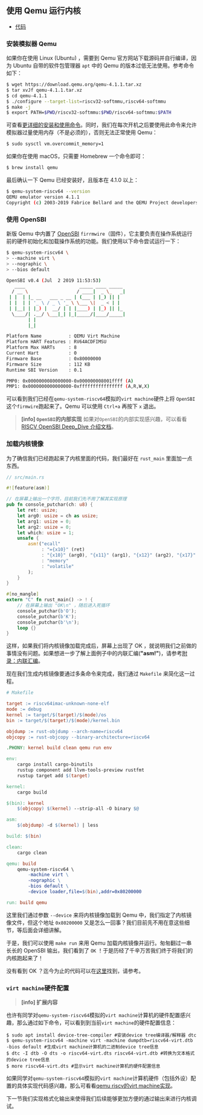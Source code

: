 ## 使用 Qemu 运行内核

* [代码][CODE]

### 安装模拟器 Qemu

如果你在使用 Linux (Ubuntu) ，需要到 Qemu 官方网站下载源码并自行编译，因为 Ubuntu 自带的软件包管理器 ``apt`` 中的 Qemu 的版本过低无法使用。参考命令如下：

```sh
$ wget https://download.qemu.org/qemu-4.1.1.tar.xz
$ tar xvJf qemu-4.1.1.tar.xz
$ cd qemu-4.1.1
$ ./configure --target-list=riscv32-softmmu,riscv64-softmmu
$ make -j
$ export PATH=$PWD/riscv32-softmmu:$PWD/riscv64-softmmu:$PATH
```

可查看[更详细的安装和使用命令][riscv-qemu]。同时，我们在每次开机之后要使用此命令来允许模拟器过量使用内存（不是必须的），否则无法正常使用 Qemu：

```bash
$ sudo sysctl vm.overcommit_memory=1
```
如果你在使用 macOS，只需要 Homebrew 一个命令即可：

```sh
$ brew install qemu
```

最后确认一下 Qemu 已经安装好，且版本在 4.1.0 以上：

```bash
$ qemu-system-riscv64 --version
QEMU emulator version 4.1.1
Copyright (c) 2003-2019 Fabrice Bellard and the QEMU Project developers
```

### 使用 OpenSBI

新版 Qemu 中内置了 [OpenSBI][opensbi]  `firrmwire`（固件），它主要负责在操作系统运行前的硬件初始化和加载操作系统的功能。我们使用以下命令尝试运行一下：

```bash
$ qemu-system-riscv64 \
> --machine virt \
> --nographic \
> --bios default

OpenSBI v0.4 (Jul  2 2019 11:53:53)
   ____                    _____ ____ _____
  / __ \                  / ____|  _ \_   _|
 | |  | |_ __   ___ _ __ | (___ | |_) || |
 | |  | | '_ \ / _ \ '_ \ \___ \|  _ < | |
 | |__| | |_) |  __/ | | |____) | |_) || |_
  \____/| .__/ \___|_| |_|_____/|____/_____|
        | |
        |_|

Platform Name          : QEMU Virt Machine
Platform HART Features : RV64ACDFIMSU
Platform Max HARTs     : 8
Current Hart           : 0
Firmware Base          : 0x80000000
Firmware Size          : 112 KB
Runtime SBI Version    : 0.1

PMP0: 0x0000000080000000-0x000000008001ffff (A)
PMP1: 0x0000000000000000-0xffffffffffffffff (A,R,W,X)
```

可以看到我们已经在`qemu-system-riscv64`模拟的`virt machine`硬件上将 ``OpenSBI`` 这个`firmwire`跑起来了。Qemu 可以使用 ``Ctrl+a`` 再按下 ``x`` 退出。

> **[info] ``OpenSBI``的内部实现**
> 如果对``OpenSBI``的内部实现感兴趣，可以看看[RISCV OpenSBI Deep_Dive 介绍文档][RISCV_OpenSBI_Deep_Dive]。

### 加载内核镜像

为了确信我们已经跑起来了内核里面的代码，我们最好在  ``rust_main`` 里面加一点东西。

```rust
// src/main.rs

#![feature(asm)]

// 在屏幕上输出一个字符，目前我们先不用了解其实现原理
pub fn console_putchar(ch: u8) {
    let ret: usize;
    let arg0: usize = ch as usize;
    let arg1: usize = 0;
    let arg2: usize = 0;
    let which: usize = 1;
    unsafe {
        asm!("ecall"
             : "={x10}" (ret)
             : "{x10}" (arg0), "{x11}" (arg1), "{x12}" (arg2), "{x17}" (which)
             : "memory"
             : "volatile"
        );
    }
}

#[no_mangle]
extern "C" fn rust_main() -> ! {
    // 在屏幕上输出 "OK\n" ，随后进入死循环
    console_putchar(b'O');
    console_putchar(b'K');
    console_putchar(b'\n');
    loop {}
}
```

这样，如果我们将内核镜像加载完成后，屏幕上出现了 OK ，就说明我们之前做的事情没有问题。如果想进一步了解上面例子中的内联汇编(**"asm!"**)，请参考[附录：内联汇编](../appendix/inline_asm.md)。

现在我们生成内核镜像要通过多条命令来完成，我们通过 ``Makefile`` 来简化这一过程。

```makefile
# Makefile

target := riscv64imac-unknown-none-elf
mode := debug
kernel := target/$(target)/$(mode)/os
bin := target/$(target)/$(mode)/kernel.bin

objdump := rust-objdump --arch-name=riscv64
objcopy := rust-objcopy --binary-architecture=riscv64

.PHONY: kernel build clean qemu run env

env:
	cargo install cargo-binutils
	rustup component add llvm-tools-preview rustfmt
	rustup target add $(target)

kernel:
	cargo build

$(bin): kernel
	$(objcopy) $(kernel) --strip-all -O binary $@

asm:
	$(objdump) -d $(kernel) | less

build: $(bin)

clean:
	cargo clean

qemu: build
	qemu-system-riscv64 \
		-machine virt \
		-nographic \
		-bios default \
		-device loader,file=$(bin),addr=0x80200000

run: build qemu

```

这里我们通过参数 ``--device`` 来将内核镜像加载到 Qemu 中，我们指定了内核镜像文件，但这个地址 ``0x80200000`` 又是怎么一回事？我们目前先不用在意这些细节，等后面会详细讲解。

于是，我们可以使用 ``make run`` 来用 Qemu 加载内核镜像并运行。匆匆翻过一串长长的 OpenSBI 输出，我们看到了 ``OK`` ！于是历经了千辛万苦我们终于将我们的内核跑起来了！

没有看到 OK ？迄今为止的代码可以在[这里][CODE]找到，请参考。

### `virt machine`硬件配置

> **[info] 扩展内容**

也许有同学对`qemu-system-riscv64`模拟的`virt machine`计算机的硬件配置感兴趣，那么通过如下命令，可以看到到当前`virt machine`的硬件配置信息：

```
$ sudo apt install device-tree-compiler #安装device tree编译器/解释器 dtc
$ qemu-system-riscv64 -machine virt -machine dumpdtb=riscv64-virt.dtb -bios default #生成virt machine计算机的二进制device tree信息
$ dtc -I dtb -O dts -o riscv64-virt.dts riscv64-virt.dtb #转换为文本格式的device tree信息
$ more riscv64-virt.dts #显示virt machine计算机的硬件配置信息
```

如果同学对`qemu-system-riscv64`模拟的`virt machine`计算机硬件（包括外设）配置的具体实现代码感兴趣，那么可看看[qemu riscv的virt machine实现](https://github.com/qemu/qemu/blob/master/hw/riscv/virt.c)。

下一节我们实现格式化输出来使得我们后续能够更加方便的通过输出来进行内核调试。

[CODE]: https://github.com/rcore-os/rCore_tutorial/tree/ch2-pa5

[riscv-qemu]: https://github.com/riscv/riscv-qemu/wiki
[opensbi]: https://github.com/riscv/opensbi
[RISCV_OpenSBI_Deep_Dive]: https://content.riscv.org/wp-content/uploads/2019/06/13.30-RISCV_OpenSBI_Deep_Dive_v5.pdf